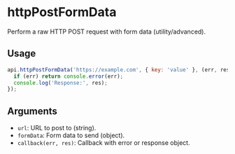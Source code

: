 # httpPostFormData

Perform a raw HTTP POST request with form data (utility/advanced).

## Usage
```js
api.httpPostFormData('https://example.com', { key: 'value' }, (err, res) => {
  if (err) return console.error(err);
  console.log('Response:', res);
});
```

## Arguments
- `url`: URL to post to (string).
- `formData`: Form data to send (object).
- `callback(err, res)`: Callback with error or response object.
